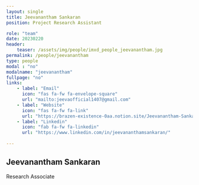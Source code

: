 ```yaml
---
layout: single
title: Jeevanantham Sankaran
position: Project Research Assistant

role: "team"
date: 20230220
header:
    teaser: /assets/img/people/imxd_people_jeevanantham.jpg
permalink: /people/jeevanantham
type: people
modal : "no"
modalname: "jeevanantham"
fullpage: "no"
links:
    - label: "Email"
      icon: "fas fa-fw fa-envelope-square"
      url: "mailto:jeevaofficial1407@gmail.com"
    - label: "Website"
      icon: "fas fa-fw fa-link"
      url: "https://brazen-existence-0aa.notion.site/Jeevanantham-Sankaran-0ac47fc4ff78453dbadc291b2b89cf6f" 
    - label: "Linkedin"
      icon: "fab fa-fw fa-linkedin"
      url: "https://www.linkedin.com/in/jeevananthamsankaran/"
      
---
```


## Jeevanantham Sankaran
Research Associate
